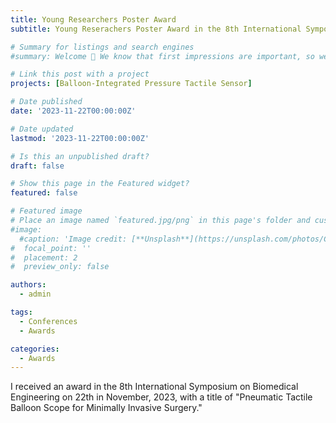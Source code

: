 ```yaml
---
title: Young Researchers Poster Award
subtitle: Young Reserachers Poster Award in the 8th International Symposium on Biomedical Engineering

# Summary for listings and search engines
#summary: Welcome 👋 We know that first impressions are important, so we've populated your new site with some initial content to help you get familiar with everything in no time.

# Link this post with a project
projects: [Balloon-Integrated Pressure Tactile Sensor]

# Date published
date: '2023-11-22T00:00:00Z'

# Date updated
lastmod: '2023-11-22T00:00:00Z'

# Is this an unpublished draft?
draft: false

# Show this page in the Featured widget?
featured: false

# Featured image
# Place an image named `featured.jpg/png` in this page's folder and customize its options here.
#image:
  #caption: 'Image credit: [**Unsplash**](https://unsplash.com/photos/CpkOjOcXdUY)'
#  focal_point: ''
#  placement: 2
#  preview_only: false

authors:
  - admin

tags:
  - Conferences
  - Awards

categories:
  - Awards
---
```


I received an award in the 8th International Symposium on Biomedical Engineering on 22th in November, 2023, with a title of "Pneumatic Tactile Balloon Scope for Minimally Invasive Surgery."

